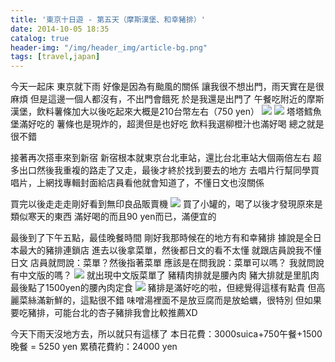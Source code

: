 ```yaml
---
title: '東京十日遊 - 第五天（摩斯漢堡、和幸豬排）'
date: 2014-10-05 18:35
catalog: true
header-img: "/img/header_img/article-bg.png"
tags: [travel,japan]
---
```

今天一起床
東京就下雨
好像是因為有颱風的關係
讓我很不想出門，雨天實在是很麻煩
但是這邊一個人都沒有，不出門會餓死
於是我還是出門了
午餐吃附近的摩斯漢堡，飲料薯條加大以後吃起來大概是210台幣左右（750 yen）
![](https://www.dropbox.com/s/q27y0ck6r4r777i/2014-10-05%2013.15.53.jpg?dl=1)
![](https://www.dropbox.com/s/jh2f8yv4062luqa/2014-10-05%2013.00.55.jpg?dl=1)
塔塔鱈魚堡滿好吃的
薯條也是現炸的，超燙但是也好吃
飲料我選柳橙汁也滿好喝
總之就是很不錯

<!-- more -->

接著再次搭車來到新宿
新宿根本就東京台北車站，還比台北車站大個兩倍左右
超多出口然後我重複的路走了又走，最後才終於找到要去的地方
去唱片行幫同學買唱片，上網找專輯封面給店員看他就會知道了，不懂日文也沒關係

買完以後走走走剛好看到無印良品販賣機
![](https://www.dropbox.com/s/j20ligk7hi9zsmm/2014-10-05%2015.27.28.jpg?dl=1)
買了小罐的，喝了以後才發現原來是類似寒天的東西
滿好喝的而且90 yen而已，滿便宜的

最後到了下午五點，最佳晚餐時間
剛好我那時候在的地方有和幸豬排
據說是全日本最大的豬排連鎖店
進去以後拿菜單，然後都日文的看不太懂
就跟店員說我不懂日文
店員就問說：菜單？然後指著菜單
應該是在問我說：菜單可以嗎？
我就問說有中文版的嗎？
![](https://www.dropbox.com/s/i59zyg4vl7pnvt5/2014-10-05%2016.56.06.jpg?dl=1)
就出現中文版菜單了
豬精肉排就是腰內肉
豬大排就是里肌肉
最後點了1500yen的腰內肉定食
![](https://www.dropbox.com/s/5vim2yh9w3r1lne/2014-10-05%2017.11.23.jpg?dl=1)
豬排是滿好吃的啦，但總覺得這樣有點貴
但高麗菜絲滿新鮮的，這點很不錯
味噌湯裡面不是放豆腐而是放蛤蠣，很特別
但如果要吃豬排，可能台北的杏子豬排我會比較推薦XD

今天下雨天沒地方去，所以就只有這樣了
本日花費：3000suica+750午餐+1500晚餐 = 5250 yen
累積花費約：24000 yen